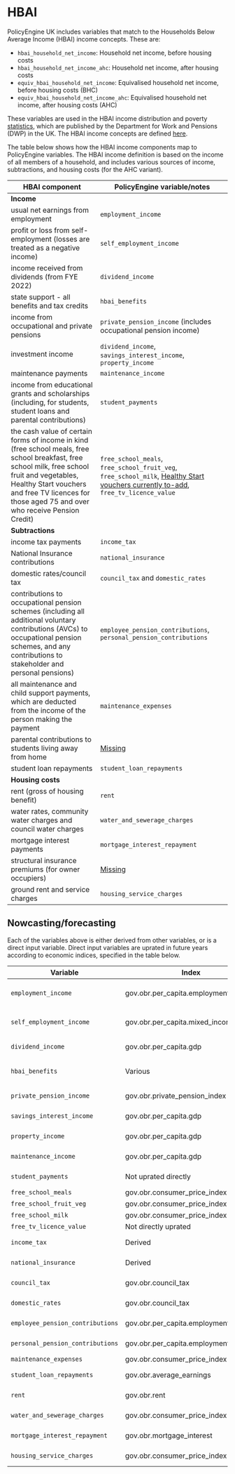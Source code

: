 # HBAI

PolicyEngine UK includes variables that match to the Households Below Average Income (HBAI) income concepts. These are:

- `hbai_household_net_income`: Household net income, before housing costs
- `hbai_household_net_income_ahc`: Household net income, after housing costs
- `equiv_hbai_household_net_income`: Equivalised household net income, before housing costs (BHC)
- `equiv_hbai_household_net_income_ahc`: Equivalised household net income, after housing costs (AHC)

These variables are used in the HBAI income distribution and poverty [statistics](https://www.gov.uk/government/statistics/households-below-average-income-for-financial-years-ending-1995-to-2024/households-below-average-income-an-analysis-of-the-uk-income-distribution-fye-1995-to-fye-2024), which are published by the Department for Work and Pensions (DWP) in the UK. The HBAI income concepts are defined [here](https://www.gov.uk/government/statistics/households-below-average-income-for-financial-years-ending-1995-to-2023/households-below-average-income-series-quality-and-methodology-information-report-fye-2023#income-definition).

The table below shows how the HBAI income components map to PolicyEngine variables. The HBAI income definition is based on the income of all members of a household, and includes various sources of income, subtractions, and housing costs (for the AHC variant).

| HBAI component | PolicyEngine variable/notes |
|------|-------------|
| **Income** |  |
| usual net earnings from employment |`employment_income` |
| profit or loss from self-employment (losses are treated as a negative income) | `self_employment_income`|
| income received from dividends (from FYE 2022) |`dividend_income`|
| state support - all benefits and tax credits |`hbai_benefits`|
| income from occupational and private pensions |`private_pension_income` (includes occupational pension income)|
| investment income |`dividend_income`, `savings_interest_income`, `property_income`|
| maintenance payments |`maintenance_income`|
| income from educational grants and scholarships (including, for students, student loans and parental contributions) |`student_payments`|
| the cash value of certain forms of income in kind (free school meals, free school breakfast, free school milk, free school fruit and vegetables, Healthy Start vouchers and free TV licences for those aged 75 and over who receive Pension Credit) |`free_school_meals`, `free_school_fruit_veg`, `free_school_milk`, [Healthy Start vouchers currently to-add](https://github.com/PolicyEngine/policyengine-uk/issues/1193), `free_tv_licence_value`|
| **Subtractions** | |
| income tax payments |`income_tax`|
| National Insurance contributions |`national_insurance`|
| domestic rates/council tax |`council_tax` and `domestic_rates`|
| contributions to occupational pension schemes (including all additional voluntary contributions (AVCs) to occupational pension schemes, and any contributions to stakeholder and personal pensions) |`employee_pension_contributions`, `personal_pension_contributions`|
| all maintenance and child support payments, which are deducted from the income of the person making the payment |`maintenance_expenses`|
| parental contributions to students living away from home | [Missing](https://github.com/PolicyEngine/policyengine-uk/issues/1194)|
| student loan repayments | `student_loan_repayments`|
| **Housing costs** | |
| rent (gross of housing benefit) | `rent`|
| water rates, community water charges and council water charges | `water_and_sewerage_charges`|
| mortgage interest payments | `mortgage_interest_repayment`|
| structural insurance premiums (for owner occupiers) | [Missing](https://github.com/PolicyEngine/policyengine-uk/issues/1195) |
| ground rent and service charges |`housing_service_charges`|

## Nowcasting/forecasting


Each of the variables above is either derived from other variables, or is a direct input variable. Direct input variables are uprated in future years according to economic indices, specified in the table below.

| Variable | Index | Notes |
|----------|-------|-------|
| `employment_income` | gov.obr.per_capita.employment_income | Uprated based on OBR per capita employment income projections |
| `self_employment_income` | gov.obr.per_capita.mixed_income | Uprated based on OBR per capita mixed income projections |
| `dividend_income` | gov.obr.per_capita.gdp | Uprated based on OBR per capita GDP projections |
| `hbai_benefits` | Various | Different benefits use different uprating indices, mostly gov.obr.consumer_price_index |
| `private_pension_income` | gov.obr.private_pension_index | Uprated based on OBR private pension index |
| `savings_interest_income` | gov.obr.per_capita.gdp | Uprated based on OBR per capita GDP projections |
| `property_income` | gov.obr.per_capita.gdp | Uprated based on OBR per capita GDP projections |
| `maintenance_income` | gov.obr.per_capita.gdp | Uprated based on OBR per capita GDP projections |
| `student_payments` | Not uprated directly | Currently no specific uprating for student payments |
| `free_school_meals` |gov.obr.consumer_price_index | Uprated based on CPI inflation |
| `free_school_fruit_veg` | gov.obr.consumer_price_index | Uprated based on CPI inflation |
| `free_school_milk` | gov.obr.consumer_price_index | Uprated based on CPI inflation |
| `free_tv_licence_value` | Not directly uprated | Depends on policy parameters |
| `income_tax` | Derived | Calculated based on income and tax policy |
| `national_insurance` | Derived | Calculated based on income and NI policy |
| `council_tax` | gov.obr.council_tax | Uprated based on OBR council tax revenue projections |
| `domestic_rates` | gov.obr.council_tax | Uprated with council tax as proxy |
| `employee_pension_contributions` | gov.obr.per_capita.employment_income | Uprated based on per capita employment income growth |
| `personal_pension_contributions` | gov.obr.per_capita.employment_income | Uprated based on per capita employment income growth |
| `maintenance_expenses` | gov.obr.consumer_price_index | Uprated based on CPI inflation |
| `student_loan_repayments` | gov.obr.average_earnings | Uprated based on OBR average earnings projections |
| `rent` | gov.obr.rent | Uprated based on OBR rent projections |
| `water_and_sewerage_charges` | gov.obr.consumer_price_index | Uprated based on CPI as proxy |
| `mortgage_interest_repayment` | gov.obr.mortgage_interest | Uprated based on OBR mortgage interest projections |
| `housing_service_charges` | gov.obr.consumer_price_index | Uprated based on CPI as proxy |